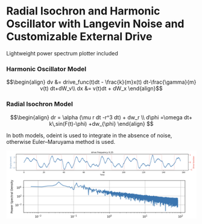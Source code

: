 # Radial Isochron and Harmonic Oscillator with Langevin Noise and Customizable External Drive
Lightweight power spectrum plotter included

### Harmonic Oscillator Model
$$\begin{align}
dv &= drive_func(t)dt - \frac{k}{m}x(t) dt-\frac{\gamma}{m} v(t) dt+dW_v\\
dx &= v(t)dt + dW_x
\end{align}$$

### Radial Isochron Model
$$\begin{align}
dr = \alpha (\mu r dt -r^3 dt) + dw_r \\
d\phi =\omega dt+ k\,sin(F(t)-\phi) +dw_{\phi}
\end{align}
$$

In both models, odeint is used to integrate in the absence of noise, otherwise Euler–Maruyama method is used.

![example](example.png)
